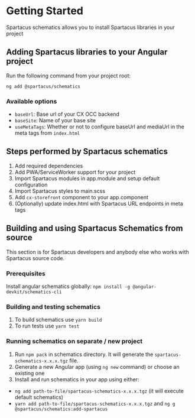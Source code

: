 # Getting Started

Spartacus schematics allows you to install Spartacus libraries in your project

## Adding Spartacus libraries to your Angular project

Run the following command from your project root:

`ng add @spartacus/schematics`

### Available options

- `baseUrl`: Base url of your CX OCC backend
- `baseSite`: Name of your base site
- `useMetaTags`: Whether or not to configure baseUrl and mediaUrl in the meta tags from `index.html`

## Steps performed by Spartacus schematics

1. Add required dependencies
2. Add PWA/ServiceWorker support for your project
3. Import Spartacus modules in app.module and setup default configuration
4. Import Spartacus styles to main.scss
5. Add `cx-storefront` component to your app.component
6. (Optionally) update index.html with Spartacus URL endpoints in meta tags

## Building and using Spartacus Schematics from source

This section is for Spartacus developers and anybody else who works with Spartacus source code.

### Prerequisites

Install angular schematics globally: `npm install -g @angular-devkit/schematics-cli`

### Building and testing schematics

1. To build schematics use `yarn build`
2. To run tests use `yarn test`

### Running schematics on separate / new project

1. Run `npm pack` in schematics directory. It will generate the `spartacus-schematics-x.x.x.tgz` file.
2. Generate a new Angular app (using `ng new` command) or choose an existing one
3. Install and run schematics in your app using either:
 - `ng add path-to-file/spartacus-schematics-x.x.x.tgz` (it will execute default schematics)
 - `yarn add path-to-file/spartacus-schematics-x.x.x.tgz` and `ng g @spartacus/schematics:add-spartacus`
